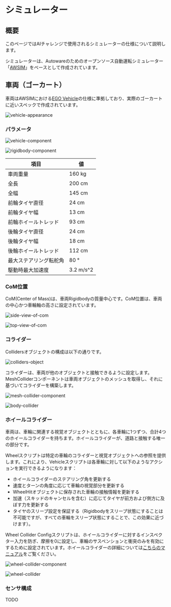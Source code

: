 # シミュレーター

## 概要
このページではAIチャレンジで使用されるシミュレーターの仕様について説明します。

シミュレーターは、Autowareのためのオープンソース自動運転シミュレーター「[AWSIM](https://github.com/tier4/AWSIM)」をベースとして作成されています。

## 車両（ゴーカート）
車両はAWSIMにおける[EGO Vehicle](https://tier4.github.io/AWSIM/Components/Vehicle/EgoVehicle/)の仕様に準拠しており、実際のゴーカートに近いスペックで作成されています。

![vehicle-appearance](./images/vehicle-appearance.png)

### パラメータ

![vehicle-component](./images/vehicle-component.png)

![rigidbody-component](./images/rigidbody-component.png)

| 項目                | 値        |
| ------------------ | --------- |
| 車両重量             | 160 kg    |
| 全長                | 200 cm    |
| 全幅                | 145 cm    |
| 前輪タイヤ直径        | 24 cm     |
| 前輪タイヤ幅          | 13 cm     |
| 前輪ホイールトレッド   | 93 cm     |
| 後輪タイヤ直径        | 24 cm     |
| 後輪タイヤ幅          | 18 cm    |
| 後輪ホイールトレッド   | 112 cm    |
| 最大ステアリング転舵角 | 80 °      |
| 駆動時最大加速度      | 3.2 m/s^2 |

### CoM位置
CoM(Center of Mass)は、車両Rigidbodyの質量中心です。CoM位置は、車両の中心かつ車輪軸の高さに設定されています。

![side-view-of-com](./images/side-view-of-com.png)

![top-view-of-com](./images/top-view-of-com.png)

### コライダー
Collidersオブジェクトの構成は以下の通りです。

![colliders-object](./images/colliders-object.png)

コライダーは、車両が他のオブジェクトと接触できるように設定します。MeshColliderコンポーネントは車両オブジェクトのメッシュを取得し、それに基づいてコライダーを構築します。

![mesh-collider-component](./images/mesh-collider-component.png)

![body-collider](./images/body-collider.png)

### ホイールコライダー
車両は、車輪に関連する視覚オブジェクトとともに、各車輪に1つずつ、合計4つのホイールコライダーを持ちます。ホイールコライダーが、道路と接触する唯一の部分です。

Wheelスクリプトは特定の車輪のコライダーと視覚オブジェクトへの参照を提供します。これにより、Vehicleスクリプトは各車輪に対して以下のようなアクションを実行できるようになります：

- ホイールコライダーのステアリング角を更新する
- 速度とターンの角度に応じて車輪の視覚部分を更新する
- WheelHitオブジェクトに保存された車輪の接触情報を更新する
- 加速（スキッドのキャンセルを含む）に応じてタイヤが前方および側方に及ぼす力を更新する
- タイヤのスリープ設定を保証する（Rigidbodyをスリープ状態にすることは不可能ですが、すべての車輪をスリープ状態にすることで、この効果に近づけます）。

Wheel Collider Configスクリプトは、ホイールコライダーに対するインスペクター入力を防ぎ、摩擦を0に設定し、車輪のサスペンションと衝突のみを有効にするために設定されています。ホイールコライダーの詳細については[こちらのマニュアル](https://docs.unity3d.com/Manual/class-WheelCollider.html)をご覧ください。

![wheel-collider-component](./images/wheel-collider-component.png)

![wheel-collider](./images/wheel-collider.png)

### センサ構成
TODO